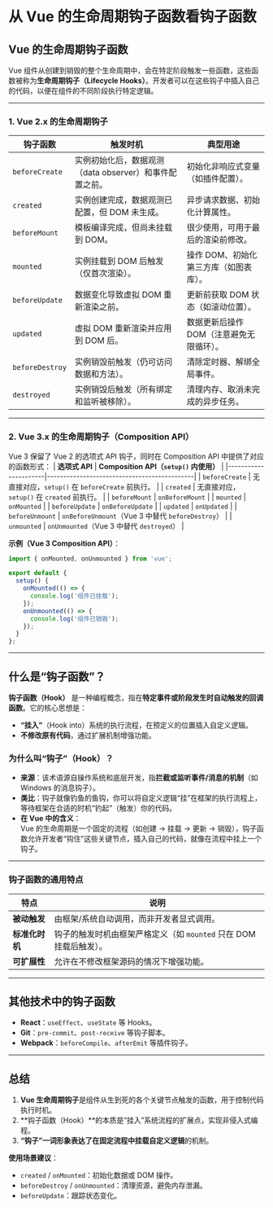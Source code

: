 # 从 Vue 的生命周期钩子函数看钩子函数


## **Vue 的生命周期钩子函数**
Vue 组件从创建到销毁的整个生命周期中，会在特定阶段触发一些函数，这些函数被称为**生命周期钩子（Lifecycle Hooks）**。开发者可以在这些钩子中插入自己的代码，以便在组件的不同阶段执行特定逻辑。

---

### **1. Vue 2.x 的生命周期钩子**
| **钩子函数**            | **触发时机**                                                                 | **典型用途**                                  |
|-------------------------|-----------------------------------------------------------------------------|---------------------------------------------|
| `beforeCreate`          | 实例初始化后，数据观测（data observer）和事件配置之前。                      | 初始化非响应式变量（如插件配置）。             |
| `created`               | 实例创建完成，数据观测已配置，但 DOM 未生成。                                | 异步请求数据、初始化计算属性。                 |
| `beforeMount`           | 模板编译完成，但尚未挂载到 DOM。                                            | 很少使用，可用于最后的渲染前修改。             |
| `mounted`               | 实例挂载到 DOM 后触发（仅首次渲染）。                                        | 操作 DOM、初始化第三方库（如图表库）。         |
| `beforeUpdate`          | 数据变化导致虚拟 DOM 重新渲染之前。                                          | 更新前获取 DOM 状态（如滚动位置）。            |
| `updated`               | 虚拟 DOM 重新渲染并应用到 DOM 后。                                          | 数据更新后操作 DOM（注意避免无限循环）。       |
| `beforeDestroy`         | 实例销毁前触发（仍可访问数据和方法）。                                       | 清除定时器、解绑全局事件。                     |
| `destroyed`             | 实例销毁后触发（所有绑定和监听被移除）。                                     | 清理内存、取消未完成的异步任务。               |

---

### **2. Vue 3.x 的生命周期钩子（Composition API）**
Vue 3 保留了 Vue 2 的选项式 API 钩子，同时在 Composition API 中提供了对应的函数形式：
| **选项式 API**       | **Composition API（`setup()` 内使用）**      |
|----------------------|---------------------------------------------|
| `beforeCreate`       | 无直接对应，`setup()` 在 `beforeCreate` 前执行。 |
| `created`            | 无直接对应，`setup()` 在 `created` 前执行。    |
| `beforeMount`        | `onBeforeMount`                             |
| `mounted`            | `onMounted`                                 |
| `beforeUpdate`       | `onBeforeUpdate`                            |
| `updated`            | `onUpdated`                                 |
| `beforeUnmount`     | `onBeforeUnmount`（Vue 3 中替代 `beforeDestroy`） |
| `unmounted`         | `onUnmounted`（Vue 3 中替代 `destroyed`）     |

**示例（Vue 3 Composition API）**：
```javascript
import { onMounted, onUnmounted } from 'vue';

export default {
  setup() {
    onMounted(() => {
      console.log('组件已挂载');
    });
    onUnmounted(() => {
      console.log('组件已销毁');
    });
  }
};
```

---

## **什么是“钩子函数”？**
**钩子函数（Hook）** 是一种编程概念，指在**特定事件或阶段发生时自动触发的回调函数**。它的核心思想是：
- **“挂入”**（Hook into）系统的执行流程，在预定义的位置插入自定义逻辑。
- **不修改原有代码**，通过扩展机制增强功能。

### **为什么叫“钩子”（Hook）？**
- **来源**：该术语源自操作系统和底层开发，指**拦截或监听事件/消息的机制**（如 Windows 的消息钩子）。
- **类比**：钩子就像钓鱼的鱼钩，你可以将自定义逻辑“挂”在框架的执行流程上，等待框架在合适的时机“钓起”（触发）你的代码。
- **在 Vue 中的含义**：  
  Vue 的生命周期是一个固定的流程（如创建 → 挂载 → 更新 → 销毁），钩子函数允许开发者“钩住”这些关键节点，插入自己的代码，就像在流程中挂上一个钩子。

---

### **钩子函数的通用特点**
| **特点**          | **说明**                                                                 |
|-------------------|-------------------------------------------------------------------------|
| **被动触发**       | 由框架/系统自动调用，而非开发者显式调用。                                |
| **标准化时机**     | 钩子的触发时机由框架严格定义（如 `mounted` 只在 DOM 挂载后触发）。        |
| **可扩展性**       | 允许在不修改框架源码的情况下增强功能。                                    |

---

## **其他技术中的钩子函数**
- **React**：`useEffect`、`useState` 等 Hooks。  
- **Git**：`pre-commit`、`post-receive` 等钩子脚本。  
- **Webpack**：`beforeCompile`、`afterEmit` 等插件钩子。  

---

## **总结**
1. **Vue 生命周期钩子**是组件从生到死的各个关键节点触发的函数，用于控制代码执行时机。  
2. **钩子函数（Hook）**的本质是“挂入”系统流程的扩展点，实现非侵入式编程。  
3. **“钩子”**一词形象表达了**在固定流程中挂载自定义逻辑**的机制。  

**使用场景建议**：  
- `created` / `onMounted`：初始化数据或 DOM 操作。  
- `beforeDestroy` / `onUnmounted`：清理资源，避免内存泄漏。  
- `beforeUpdate`：跟踪状态变化。